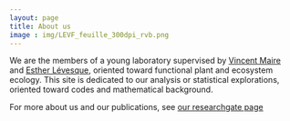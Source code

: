 ```yaml
---
layout: page
title: About us
image : img/LEVF_feuille_300dpi_rvb.png
---
```


We are the members of a young laboratory supervised by [Vincent Maire](https://sites.google.com/site/vincentmairefolio/) and [Esther Lévesque](http://www.cen.ulaval.ca/membre.php?id=1252510&cat=11&membre=), oriented toward functional plant and ecosystem ecology. This site is dedicated to our analysis or statistical explorations, oriented toward codes and mathematical background.

For more about us and our publications, see [our researchgate page](https://www.researchgate.net/lab/Laboratoire-decologie-fonctionnelle-vegetale-LEAF-Vincent-Maire)

